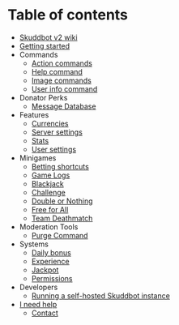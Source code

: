 # Table of contents

* [Skuddbot v2 wiki](README.md)
* [Getting started](getting-started.md)
* Commands
    * [Action commands](/Commands/action-commands.md)
    * [Help command](/Commands/help-command.md)
    * [Image commands](/Commands/image-commands.md)
    * [User info command](/Commands/user-info-command.md)
* Donator Perks
    * [Message Database](/DonatorPerks/message-database.md)
* Features
    * [Currencies](/Features/currencies.md)
    * [Server settings](/Features/server-settings.md)
    * [Stats](/Features/stats.md)
    * [User settings](/Features/user-settings.md)
* Minigames
    * [Betting shortcuts](/Minigames/betting-shortcuts.md)
    * [Game Logs](/Minigames/game-logs.md)
    * [Blackjack](/Minigames/blackjack.md)
    * [Challenge](/Minigames/challenge.md)
    * [Double or Nothing](/Minigames/double-or-nothing.md)
    * [Free for All](/Minigames/free-for-all.md)
    * [Team Deathmatch](/Minigames/team-deathmatch.md)
* Moderation Tools
    * [Purge Command](ModerationTools/purge.md)
* Systems
    * [Daily bonus](/Systems/daily-bonus.md)
    * [Experience](/Systems/experience.md)
    * [Jackpot](/Systems/jackpot.md)
    * [Permissions](/Systems/permissions.md)
* Developers
    * [Running a self-hosted Skuddbot instance](/Developers/run-it-yourself.md)
* [I need help](/Help/i-need-help.md)
  * [Contact](/Help/contact.md)

